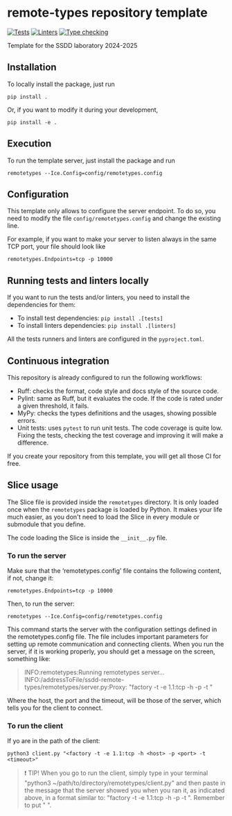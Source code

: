 # remote-types repository template

[![Tests](https://github.com/UCLM-ESI/remote-types/actions/workflows/tests.yml/badge.svg)](https://github.com/UCLM-ESI/remote-types/actions/workflows/tests.yml)
[![Linters](https://github.com/UCLM-ESI/remote-types/actions/workflows/linters.yml/badge.svg)](https://github.com/UCLM-ESI/remote-types/actions/workflows/linters.yml)
[![Type checking](https://github.com/UCLM-ESI/remote-types/actions/workflows/typechecking.yml/badge.svg)](https://github.com/UCLM-ESI/remote-types/actions/workflows/typechecking.yml)

Template for the SSDD laboratory 2024-2025

## Installation

To locally install the package, just run

```
pip install .
```

Or, if you want to modify it during your development,

```
pip install -e .
```

## Execution

To run the template server, just install the package and run

```
remotetypes --Ice.Config=config/remotetypes.config
```

## Configuration

This template only allows to configure the server endpoint. To do so, you need to modify
the file `config/remotetypes.config` and change the existing line.

For example, if you want to make your server to listen always in the same TCP port, your file
should look like

```
remotetypes.Endpoints=tcp -p 10000
```

## Running tests and linters locally

If you want to run the tests and/or linters, you need to install the dependencies for them:

- To install test dependencies: `pip install .[tests]`
- To install linters dependencies: `pip install .[linters]`

All the tests runners and linters are configured in the `pyproject.toml`.

## Continuous integration

This repository is already configured to run the following workflows:

- Ruff: checks the format, code style and docs style of the source code.
- Pylint: same as Ruff, but it evaluates the code. If the code is rated under a given threshold, it fails.
- MyPy: checks the types definitions and the usages, showing possible errors.
- Unit tests: uses `pytest` to run unit tests. The code coverage is quite low. Fixing the tests, checking the
    test coverage and improving it will make a difference.

If you create your repository from this template, you will get all those CI for free.

## Slice usage

The Slice file is provided inside the `remotetypes` directory. It is only loaded once when the `remotetypes`
package is loaded by Python. It makes your life much easier, as you don't need to load the Slice in every module
or submodule that you define.

The code loading the Slice is inside the `__init__.py` file.

### To run the server
Make sure that the ‘remotetypes.config’ file contains the following content, if not, change it: 
```
remotetypes.Endpoints=tcp -p 10000
```
Then, to run the server: 
```
remotetypes --Ice.Config=config/remotetypes.config
```
This command starts the server with the configuration settings defined in the remotetypes.config file. The file includes important parameters for setting up remote communication and connecting clients. 
When you run the server, if it is working properly, you should get a message on the screen, something like: 
>INFO:remotetypes:Running remotetypes server...
>INFO:/addressToFile/ssdd-remote-types/remotetypes/server.py:Proxy: "factory -t -e 1.1:tcp -h <host> -p <port> -t <timeout>"

Where the host, the port and the timeout, will be those of the server, which tells you for the client to connect. 

### To run the client
If yo are in the path of the client: 
```
python3 client.py "<factory -t -e 1.1:tcp -h <host> -p <port> -t <timeout>"
```
>❗ TIP!
> When you go to run the client, simply type in your terminal "python3 ~/path/to/directory/remotetypes/client.py"  and then paste in the message that the server showed you when you ran it, as indicated above, in a format similar to: "factory -t -e 1.1:tcp -h <host> -p <port> -t <timeout>". Remember to put " ".
